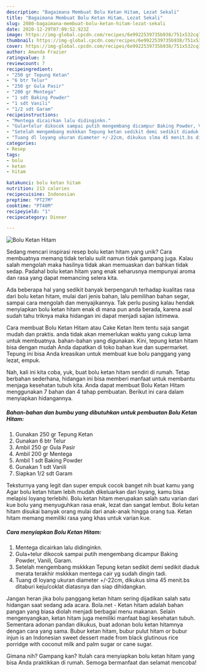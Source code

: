 ```yaml
---
description: "Bagaimana Membuat Bolu Ketan Hitam, Lezat Sekali"
title: "Bagaimana Membuat Bolu Ketan Hitam, Lezat Sekali"
slug: 2080-bagaimana-membuat-bolu-ketan-hitam-lezat-sekali
date: 2020-12-29T07:09:52.923Z
image: https://img-global.cpcdn.com/recipes/6e9922539735b938/751x532cq70/bolu-ketan-hitam-foto-resep-utama.jpg
thumbnail: https://img-global.cpcdn.com/recipes/6e9922539735b938/751x532cq70/bolu-ketan-hitam-foto-resep-utama.jpg
cover: https://img-global.cpcdn.com/recipes/6e9922539735b938/751x532cq70/bolu-ketan-hitam-foto-resep-utama.jpg
author: Amanda Frazier
ratingvalue: 3
reviewcount: 7
recipeingredient:
- "250 gr Tepung Ketan"
- "6 btr Telur"
- "250 gr Gula Pasir"
- "200 gr Mentega"
- "1 sdt Baking Powder"
- "1 sdt Vanili"
- "1/2 sdt Garam"
recipeinstructions:
- "Mentega dicairkan lalu didinginkn."
- "Gula+telur dikocok sampai putih mengembang dicampur Baking Powder, Vanili, Garam."
- "Setelah mengembang mskkkan Tepung ketan sedikit demi sedikit diaduk merata terakhir mskkkan mentega cair yg sudah dingin tadi."
- "Tuang dl loyang ukuran diameter +/-22cm, dikukus slma 45 menit.bs ditaburi keju/coklat diatasnya dan siap dihidangkan."
categories:
- Resep
tags:
- bolu
- ketan
- hitam

katakunci: bolu ketan hitam 
nutrition: 213 calories
recipecuisine: Indonesian
preptime: "PT27M"
cooktime: "PT40M"
recipeyield: "1"
recipecategory: Dinner

---
```



![Bolu Ketan Hitam](https://img-global.cpcdn.com/recipes/6e9922539735b938/751x532cq70/bolu-ketan-hitam-foto-resep-utama.jpg)

Sedang mencari inspirasi resep bolu ketan hitam yang unik? Cara membuatnya memang tidak terlalu sulit namun tidak gampang juga. Kalau salah mengolah maka hasilnya tidak akan memuaskan dan bahkan tidak sedap. Padahal bolu ketan hitam yang enak seharusnya mempunyai aroma dan rasa yang dapat memancing selera kita.

Ada beberapa hal yang sedikit banyak berpengaruh terhadap kualitas rasa dari bolu ketan hitam, mulai dari jenis bahan, lalu pemilihan bahan segar, sampai cara mengolah dan menyajikannya. Tak perlu pusing kalau hendak menyiapkan bolu ketan hitam enak di mana pun anda berada, karena asal sudah tahu triknya maka hidangan ini dapat menjadi sajian istimewa.

Cara membuat Bolu Ketan Hitam atau Cake Ketan Item tentu saja sangat mudah dan praktis. anda tidak akan memerlukan waktu yang cukup lama untuk membuatnya. bahan-bahan yang digunakan. Kini, tepung ketan hitam bisa dengan mudah Anda dapatkan di toko bahan kue dan supermarket. Tepung ini bisa Anda kreasikan untuk membuat kue bolu panggang yang lezat, empuk.


Nah, kali ini kita coba, yuk, buat bolu ketan hitam sendiri di rumah. Tetap berbahan sederhana, hidangan ini bisa memberi manfaat untuk membantu menjaga kesehatan tubuh kita. Anda dapat membuat Bolu Ketan Hitam menggunakan 7 bahan dan 4 tahap pembuatan. Berikut ini cara dalam menyiapkan hidangannya.

<!--inarticleads1-->

##### Bahan-bahan dan bumbu yang dibutuhkan untuk pembuatan Bolu Ketan Hitam:

1. Gunakan 250 gr Tepung Ketan
1. Gunakan 6 btr Telur
1. Ambil 250 gr Gula Pasir
1. Ambil 200 gr Mentega
1. Ambil 1 sdt Baking Powder
1. Gunakan 1 sdt Vanili
1. Siapkan 1/2 sdt Garam


Teksturnya yang legit dan super empuk cocok banget nih buat kamu yang Agar bolu ketan hitam lebih mudah dikeluarkan dari loyang, kamu bisa melapisi loyang terlebihi. Bolu ketan hitam merupakan salah satu varian dari kue bolu yang menyuguhkan rasa enak, lezat dan sangat lembut. Bolu ketan hitam disukai banyak orang mulai dari anak-anak hingga orang tua. Ketan hitam memang memiliki rasa yang khas untuk varian kue. 

<!--inarticleads2-->

##### Cara menyiapkan Bolu Ketan Hitam:

1. Mentega dicairkan lalu didinginkn.
1. Gula+telur dikocok sampai putih mengembang dicampur Baking Powder, Vanili, Garam.
1. Setelah mengembang mskkkan Tepung ketan sedikit demi sedikit diaduk merata terakhir mskkkan mentega cair yg sudah dingin tadi.
1. Tuang dl loyang ukuran diameter +/-22cm, dikukus slma 45 menit.bs ditaburi keju/coklat diatasnya dan siap dihidangkan.


Jangan heran jika bolu panggang ketan hitam sering dijadikan salah satu hidangan saat sedang ada acara. Bola.net - Ketan hitam adalah bahan pangan yang biasa diolah menjadi berbagai menu makanan. Selain mengenyangkan, ketan hitam juga memiliki manfaat bagi kesehatan tubuh. Sementara adonan pandan dikukus, buat adonan bolu ketan hitamnya dengan cara yang sama. Bubur ketan hitam, bubur pulut hitam or bubur injun is an Indonesian sweet dessert made from black glutinous rice porridge with coconut milk and palm sugar or cane sugar. 

Gimana nih? Gampang kan? Itulah cara menyiapkan bolu ketan hitam yang bisa Anda praktikkan di rumah. Semoga bermanfaat dan selamat mencoba!

